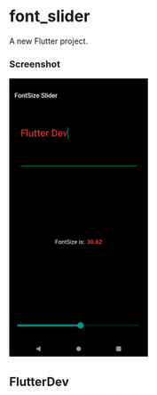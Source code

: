 # font_slider

A new Flutter project.

### Screenshot

<img src="ss.png" height="500em">

## FlutterDev
